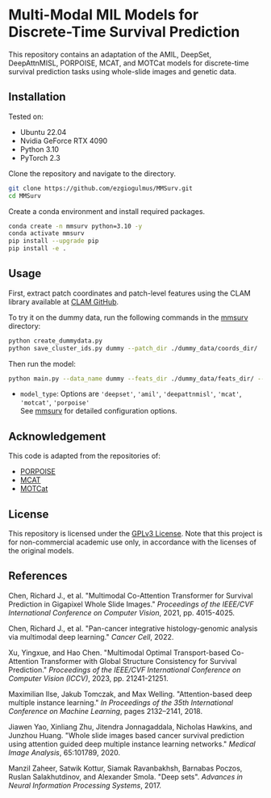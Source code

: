 # Multi-Modal MIL Models for Discrete-Time Survival Prediction

This repository contains an adaptation of the AMIL, DeepSet, DeepAttnMISL, PORPOISE, MCAT, and MOTCat models for discrete-time survival prediction tasks using whole-slide images and genetic data.

## Installation

Tested on:
- Ubuntu 22.04
- Nvidia GeForce RTX 4090
- Python 3.10
- PyTorch 2.3

Clone the repository and navigate to the directory.

```bash
git clone https://github.com/ezgiogulmus/MMSurv.git
cd MMSurv
```

Create a conda environment and install required packages.

```bash
conda create -n mmsurv python=3.10 -y
conda activate mmsurv
pip install --upgrade pip 
pip install -e .
```

## Usage

First, extract patch coordinates and patch-level features using the CLAM library available at [CLAM GitHub](https://github.com/Mahmoodlab/CLAM).

To try it on the dummy data, run the following commands in the [mmsurv](./mmsurv) directory:

```bash
python create_dummydata.py
python save_cluster_ids.py dummy --patch_dir ./dummy_data/coords_dir/
```

Then run the model:

```bash
python main.py --data_name dummy --feats_dir ./dummy_data/feats_dir/ --omics rna,dna,cnv --model_type porpoise
```

- `model_type`: Options are `'deepset'`, `'amil'`, `'deepattnmisl'`, `'mcat'`, `'motcat'`, `'porpoise'`  
See [mmsurv](./mmsurv/arguments.py) for detailed configuration options.

## Acknowledgement

This code is adapted from the repositories of:
- [PORPOISE](https://github.com/mahmoodlab/PORPOISE)
- [MCAT](https://github.com/mahmoodlab/MCAT)
- [MOTCat](https://github.com/Innse/MOTCat)

## License

This repository is licensed under the [GPLv3 License](./LICENSE). Note that this project is for non-commercial academic use only, in accordance with the licenses of the original models.

## References

Chen, Richard J., et al. "Multimodal Co-Attention Transformer for Survival Prediction in Gigapixel Whole Slide Images." *Proceedings of the IEEE/CVF International Conference on Computer Vision*, 2021, pp. 4015-4025.

Chen, Richard J., et al. "Pan-cancer integrative histology-genomic analysis via multimodal deep learning." *Cancer Cell*, 2022.

Xu, Yingxue, and Hao Chen. "Multimodal Optimal Transport-based Co-Attention Transformer with Global Structure Consistency for Survival Prediction." *Proceedings of the IEEE/CVF International Conference on Computer Vision (ICCV)*, 2023, pp. 21241-21251.

Maximilian Ilse, Jakub Tomczak, and Max Welling. "Attention-based deep multiple instance learning." *In Proceedings of the 35th International Conference on Machine Learning*, pages 2132–2141, 2018.

Jiawen Yao, Xinliang Zhu, Jitendra Jonnagaddala, Nicholas Hawkins, and Junzhou Huang. "Whole slide images based cancer survival prediction using attention guided deep multiple instance learning networks." *Medical Image Analysis*, 65:101789, 2020.

Manzil Zaheer, Satwik Kottur, Siamak Ravanbakhsh, Barnabas Poczos, Ruslan Salakhutdinov, and Alexander Smola. "Deep sets". *Advances in Neural Information Processing Systems*, 2017.
